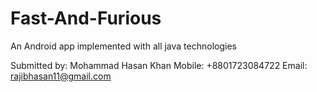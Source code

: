 Fast-And-Furious
================

An Android app implemented with all java technologies

Submitted by: 
Mohammad Hasan Khan 
Mobile: +8801723084722 
Email: rajibhasan11@gmail.com
